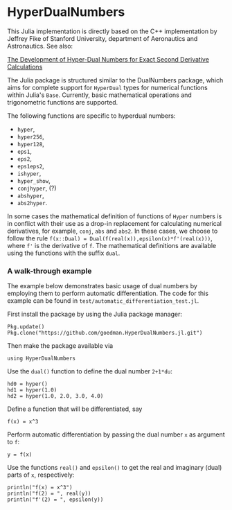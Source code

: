 # HyperDualNumbers

This Julia implementation is directly based on the C++ implementation by Jeffrey Fike
of Stanford University, department of Aeronautics and Astronautics. See also: 

[The Development of Hyper-Dual Numbers for Exact Second Derivative Calculations](https://adl.stanford.edu/hyperdual/Fike_AIAA-2011-886.pdf)

The Julia package is structured similar to the DualNumbers package, which aims for complete support for `HyperDual` types for numerical functions within Julia's `Base`. Currently, basic mathematical operations and trigonometric functions are supported.

The following functions are specific to hyperdual numbers:
* `hyper`,
* `hyper256`,
* `hyper128`,
* `eps1`,
* `eps2`,
* `eps1eps2`,
* `ishyper`,
* `hyper_show`,
* `conjhyper`,  (?)
* `abshyper`,
* `abs2hyper`.

In some cases the mathematical definition of functions of ``Hyper`` numbers
is in conflict with their use as a drop-in replacement for calculating
numerical derivatives, for example, ``conj``, ``abs`` and ``abs2``. In these
cases, we choose to follow the rule ``f(x::Dual) = Dual(f(real(x)),epsilon(x)*f'(real(x)))``,
where ``f'`` is the derivative of ``f``. The mathematical definitions are
available using the functions with the suffix ``dual``.


### A walk-through example

The example below demonstrates basic usage of dual numbers by employing them to 
perform automatic differentiation. The code for this example can be found in 
`test/automatic_differentiation_test.jl`.

First install the package by using the Julia package manager:

    Pkg.update()
    Pkg.clone("https://github.com/goedman.HyperDualNumbers.jl.git")
    
Then make the package available via

    using HyperDualNumbers

Use the `dual()` function to define the dual number `2+1*du`:

    hd0 = hyper()
    hd1 = hyper(1.0)
    hd2 = hyper(1.0, 2.0, 3.0, 4.0)

Define a function that will be differentiated, say

    f(x) = x^3

Perform automatic differentiation by passing the dual number `x` as argument to 
`f`:

    y = f(x)

Use the functions `real()` and `epsilon()` to get the real and imaginary (dual) 
parts of `x`, respectively:

    println("f(x) = x^3")
    println("f(2) = ", real(y))
    println("f'(2) = ", epsilon(y))

